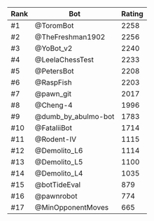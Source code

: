 Rank|Bot|Rating
---|---|---
#1|@ToromBot|2258
#2|@TheFreshman1902|2256
#3|@YoBot_v2|2240
#4|@LeelaChessTest|2233
#5|@PetersBot|2208
#6|@RaspFish|2203
#7|@pawn_git|2017
#8|@Cheng-4|1996
#9|@dumb_by_abulmo-bot|1783
#10|@FataliiBot|1714
#11|@Rodent-IV|1115
#12|@Demolito_L6|1114
#13|@Demolito_L5|1100
#14|@Demolito_L4|1035
#15|@botTideEval|879
#16|@pawnrobot|774
#17|@MinOpponentMoves|665
